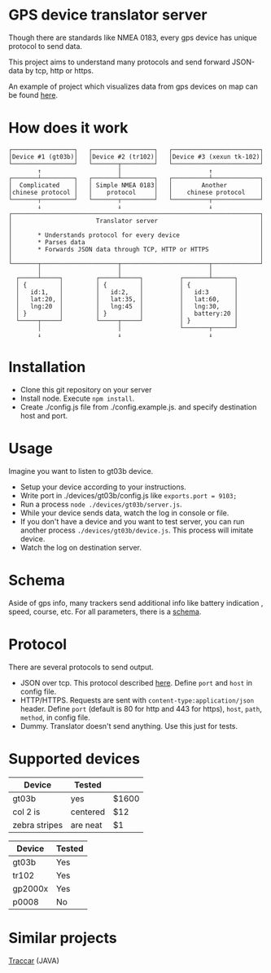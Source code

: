 # GPS device translator server

Though there are standards like NMEA 0183, every gps device has unique protocol to send data.

This project aims to understand many protocols and send forward JSON-data by tcp, http or https.

An example of project which visualizes data from gps devices on map can be found
[here](https://github.com/vinograd19/gps-web-tracker).


# How does it work

```
┌─────────────────┐   ┌─────────────────┐   ┌────────────────────────┐
│Device #1 (gt03b)│   │Device #2 (tr102)│   │Device #3 (xexun tk-102)│
└─────────────────┘   └───────┬─────────┘   └────────────────────────┘
        ↑                     │                        ↑
┌───────┴─────────┐   ┌───────┴─────────┐   ┌──────────┴─────────────┐
│  Complicated    │   │ Simple NMEA 0183│   │        Another         │
│chinese protocol │   │    protocol     │   │    chinese protocol    │
└───────┬─────────┘   └───────┬─────────┘   └──────────┬─────────────┘
        ↓                     ↓                        ↓
┌────────────────────────────────────────────────────────────────────┐
│                       Translator server                            │
│                                                                    │
│       * Understands protocol for every device                      │
│       * Parses data                                                │
│       * Forwards JSON data through TCP, HTTP or HTTPS              │
│                                                                    │
└───────┬─────────────────────┬────────────────────────┬─────────────┘
        │                     │                        │
  ┌─────┴─────┐         ┌─────┴─────┐          ┌───────┴──────┐
  │ {         │         │ {         │          │ {            │
  │   id:1,   │         │   id:2,   │          │   id:3       │
  │   lat:20, │         │   lat:35, │          │   lat:60,    │
  │   lng:20  │         │   lng:45  │          │   lng:30,    │
  │ }         │         │ }         │          │   battery:20 │
  └─────┬─────┘         └─────┬─────┘          │ }            │
        │                     │                └───────┬──────┘
        ↓                     ↓                        ↓

```

# Installation

* Clone this git repository on your server
* Install node. Execute `npm install`.
* Create ./config.js file from ./config.example.js. and specify destination host and port.

# Usage

Imagine you want to listen to gt03b device.

* Setup your device according to your instructions.
* Write port in ./devices/gt03b/config.js like `exports.port = 9103;`
* Run a process `node ./devices/gt03b/server.js`.
* While your device sends data, watch the log in console or file.
* If you don't have a device and you want to test server, you can run another process `./devices/gt03b/device.js`. This
process will imitate device.
* Watch the log on destination server.

# Schema

Aside of gps info, many trackers send additional info like battery indication , speed, course, etc.
For all parameters, there is a [schema](https://github.com/vinograd19/gps-devices/blob/master/schema.json).

# Protocol

There are several protocols to send output.

* JSON over tcp. This protocol described [here](https://github.com/turn/json-over-tcp).
Define `port` and `host` in config file.
* HTTP/HTTPS. Requests are sent with `content-type:application/json` header.
Define `port` (default is 80 for http and 443 for https), `host`, `path`, `method`,  in config file.
* Dummy. Translator doesn't send anything. Use this just for tests.

# Supported devices

| Device        | Tested        |       |
| ------------- | ------------- | ----- |
| gt03b         | yes           | $1600 |
| col 2 is      | centered      |   $12 |
| zebra stripes | are neat      |    $1 |

Device | Tested
--- | ---
gt03b | Yes
tr102 | Yes
gp2000x | Yes
p0008 | No


# Similar projects

[Traccar](https://github.com/tananaev/traccar) (JAVA)